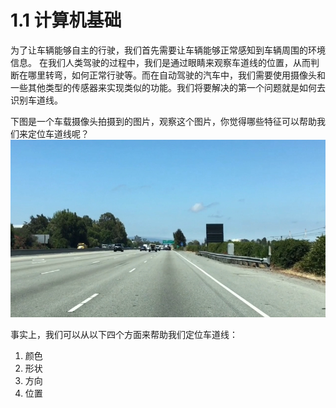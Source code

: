 # 1.1 计算机基础

为了让车辆能够自主的行驶，我们首先需要让车辆能够正常感知到车辆周围的环境信息。
在我们人类驾驶的过程中，我们是通过眼睛来观察车道线的位置，从而判断在哪里转弯，如何正常行驶等。而在自动驾驶的汽车中，我们需要使用摄像头和一些其他类型的传感器来实现类似的功能。我们将要解决的第一个问题就是如何去识别车道线。


下图是一个车载摄像头拍摄到的图片，观察这个图片，你觉得哪些特征可以帮助我们来定位车道线呢？
![前置摄像头](/assets/2.jpg)

事实上，我们可以从以下四个方面来帮助我们定位车道线：

1. 颜色
2. 形状
3. 方向
4. 位置
